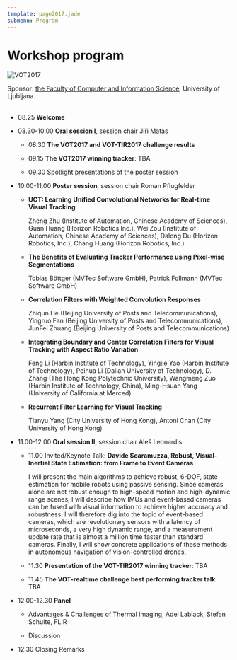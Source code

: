 ```yaml
---
template: page2017.jade
submenu: Program
---
```


# Workshop program

<img class="logo float-right frame" src="/img/org/logo_ljubljana.png" alt="VOT2017" />


Sponsor: <a href="https://www.fri.uni-lj.si/">the Faculty of Computer and Information Science</a>, University of Ljubljana.
<br><br>

 * 08.25 	**Welcome**

 * 08.30-10.00 **Oral session I**, session chair Ji&#345;i Matas

   * 08.30 	**The VOT2017 and VOT-TIR2017 challenge results**

   * 09.15 	**The VOT2017 winning tracker**: TBA

   * 09.30 	Spotlight presentations of the poster session

 * 10.00-11.00 **Poster session**, session chair Roman Pflugfelder

   * **UCT: Learning Unified Convolutional Networks for Real-time Visual Tracking**

     Zheng Zhu (Institute of Automation, Chinese Academy of Sciences), Guan Huang (Horizon Robotics Inc.), Wei Zou (Institute of Automation, Chinese Academy of Sciences), Dalong Du (Horizon Robotics, Inc.), Chang Huang (Horizon Robotics, Inc.)

   * **The Benefits of Evaluating Tracker Performance using Pixel-wise Segmentations**

     Tobias Böttger (MVTec Software GmbH), Patrick Follmann (MVTec Software GmbH)

   * **Correlation Filters with Weighted Convolution Responses**

     Zhiqun He (Beijing University of Posts and Telecommunications), Yingruo Fan (Beijing University of Posts and Telecommunications), JunFei Zhuang (Beijing University of Posts and Telecommunications)

   * **Integrating Boundary and Center Correlation Filters for Visual Tracking with Aspect Ratio Variation**

     Feng Li (Harbin Institute of Technology), Yingjie Yao (Harbin Institute of Technology), Peihua Li (Dalian University of Technology), D. Zhang (The Hong Kong Polytechnic University), Wangmeng Zuo (Harbin Institute of Technology, China), Ming-Hsuan Yang (University of California at Merced)

   * **Recurrent Filter Learning for Visual Tracking**

     Tianyu Yang (City University of Hong Kong), Antoni Chan (City University of Hong Kong)


 * 11.00-12.00 **Oral session II**, session chair Aleš Leonardis

   * 11.00 	Invited/Keynote Talk: **Davide Scaramuzza, Robust, Visual-Inertial State Estimation: from Frame to Event Cameras**

      I will present the main algorithms to achieve robust, 6-DOF, state estimation for mobile robots using passive sensing. Since cameras alone are not robust enough to high-speed motion and high-dynamic range scenes, I will describe how IMUs and event-based cameras can be fused with visual information to achieve higher accuracy and robustness. I will therefore dig into the topic of event-based cameras, which are revolutionary sensors with a latency of microseconds, a very high dynamic range, and a measurement update rate that is almost a million time faster than standard cameras. Finally, I will show concrete applications of these methods in autonomous navigation of vision-controlled drones.

   * 11.30 	**Presentation of the VOT-TIR2017 winning tracker**: TBA

   * 11.45 	**The VOT-realtime challenge best performing tracker talk**: TBA

 * 12.00-12.30 **Panel**

   *  Advantages & Challenges of Thermal Imaging, Adel Lablack, Stefan Schulte, FLIR

   *  Discussion

 * 12.30 	Closing Remarks



